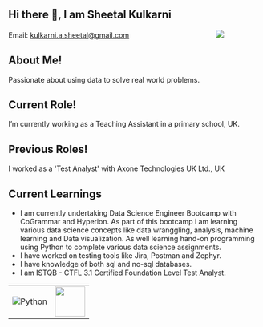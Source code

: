## Hi there 👋, I am Sheetal Kulkarni 
Email: kulkarni.a.sheetal@gmail.com &nbsp; &nbsp; &nbsp; &nbsp; &nbsp; &nbsp; &nbsp; &nbsp; &nbsp; &nbsp; &nbsp; &nbsp; &nbsp; &nbsp; &nbsp; &nbsp; &nbsp;&nbsp; &nbsp; &nbsp;&nbsp;&nbsp;&nbsp;&nbsp; [<img src="https://img.shields.io/badge/linkedin-%230077B5.svg?&style=for-the-badge&logo=linkedin&logoColor=white" />](https://www.linkedin.com/in/sheetal-kulkarni-a5a275276/) 


## About Me!
  Passionate about using data to solve real world problems. 

## Current Role!
  I’m currently working as a Teaching Assistant in a primary school, UK.

## Previous Roles!  
  I worked as a 'Test Analyst' with Axone Technologies UK Ltd., UK

## Current Learnings
- I am currently undertaking Data Science Engineer Bootcamp with CoGrammar and Hyperion. As part of this bootcamp i am learning various data science concepts like data wranggling, analysis, 
   machine learning and Data visualization. As well learning hand-on programming using Python to complete various data science assignments. 
- I have worked on testing tools like Jira, Postman and Zephyr.
- I have knowledge of both sql and no-sql databases.
- I am ISTQB - CTFL 3.1 Certified Foundation Level Test Analyst.


<table>
  <tr>
    <td><img alt="Python" src="https://img.shields.io/badge/Python%20-%2314354C.svg?logo=python&logoColor=white"></th>
    <td><img src="https://encrypted-tbn0.gstatic.com/images?q=tbn:ANd9GcQLM-fcdhNPwzfUr-q-bPMvj93ol4Ff9ycQSw&s" height=60 width=60></th>
  </tr>
</table>

